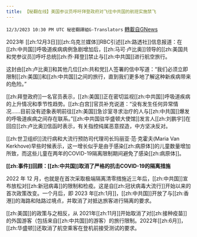 ```yaml
---
title: 【秘翻在线】美国参议员呼吁拜登政府对飞往中共国的航班实施禁飞
---
```

`12/3/2023 10:30 PM UTC 秘密翻譯組G-Translators` [轉載自GNews](https://gnews.org/articles/2066965)

         

2023年 [[zh:12月3日]][[zh:乌克兰媒体]]RBC引述[[zh:路透社]]信息报道：在[[zh:中共国]]呼吸道疾病病例急剧增加后，[[zh:马可·卢比奥]]领导的[[zh:美国共和党参议员]]呼吁总统[[zh:乔·拜登]]禁止与[[zh:中共国]]进行航空旅行。

这封由[[zh:卢比奥]]和其他几位[[zh:共和党]]人签署的信中写道：“我们必须立即限制[[zh:美国]]和[[zh:中共国]]之间的旅行，直到我们更多地了解这种新疾病带来的危险。”

[[zh:拜登政府]]一名官员表示，[[zh:美国]]正在密切监视[[zh:中共国]]呼吸道疾病的上升情况和季节性趋势。[[zh:白宫]]官员补充说道：“没有发生任何异常情况……目前没有迹象表明前往[[zh:美国]]急诊室寻求治疗的人与[[zh:中共国]]爆发的呼吸道疾病之间存在联系。”[[zh:中共国驻华盛顿大使馆]]发言人[[zh:刘鹏宇]]在回应[[zh:卢比奥]]信函时表示，有关指控纯属恶意捏造，中方坚决反对。

[[zh:世卫组织]]流行病和大流行预防司代理司长玛丽亚·范·克霍夫(Maria Van Kerkhove)早些时候表示，这一增长似乎是由于感染[[zh:病原体]]的儿童数量增加所致，而这些儿童在两年的COVID-19隔离限制期间避免了感染[[zh:病原体]]。

**[[zh:事件]]回顾：[[zh:中共国]]取消了严格的抗击****COVID-19****的隔离措施**

2022 年 12 月，也就是在首次采取极端隔离清零措施近三年后，[[zh:中共国]]宣布放松对[[zh:新冠病毒]]的限制和检疫。这是自[[zh:冠状病毒大流行]]开始以来的首次政策改变。一个月后，即 2023 年[[zh:1月]]，[[zh:中共国]]开放了与[[zh:香港]]的海路和陆路过境点，并取消了对抵达旅客进行隔离的要求。

[[zh:美国]]的政策与之相反，从 2021年[[zh:11月]]开始取消了对[[zh:接种疫苗]]的外国游客（包括来自[[zh:中共国]]的游客）的旅行限制。2022年[[zh:6月]]，[[zh:华盛顿]]还取消了航空乘客在登机前接受测试的要求。
